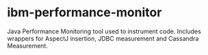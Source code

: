 # ibm-performance-monitor
Java Performance Monitoring tool used to instrument code. Includes wrappers for AspectJ insertion, JDBC measurement and Cassandra Measurement.
